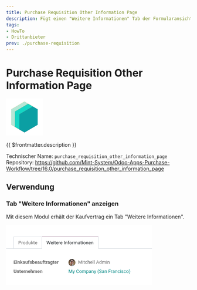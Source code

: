 ```yaml
---
title: Purchase Requisition Other Information Page
description: Fügt einen "Weitere Informationen" Tab der Formularansicht hinzu.
tags:
- HowTo
- Drittanbieter
prev: ./purchase-requisition
---
```

# Purchase Requisition Other Information Page
![icon_oms_box](attachments/icons_odoo_mint_system.png)

{{ $frontmatter.description }}

Technischer Name: `purchase_requisition_other_information_page`\
Repository: <https://github.com/Mint-System/Odoo-Apps-Purchase-Workflow/tree/16.0/purchase_requisition_other_information_page>

## Verwendung

### Tab "Weitere Informationen" anzeigen

Mit diesem Modul erhält der Kaufvertrag ein Tab "Weitere Informationen".

![](attachments/Purchase%20Requisition%20Other%20Information%20Page.png)

